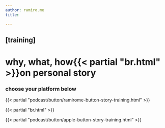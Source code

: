 ```yaml
---
author: ramiro.me
title:

---
```

## [training]
# why, what, how{{< partial "br.html" >}}on personal story
### choose your platform below

{{< partial "podcast/button/ramirome-button-story-training.html" >}}

{{< partial "br.html" >}}

{{< partial "podcast/button/apple-button-story-training.html" >}}
